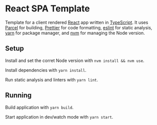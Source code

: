 # React SPA Template

Template for a client rendered [React][react] app written in [TypeScript][typescript]. It uses [Parcel][parcel] for building, [Prettier][prettier] for code formatting, [eslint][eslint] for static analysis, [yarn][yarn] for package manager, and [nvm][nvm] for managing the Node version.

## Setup

Install and set the corret Node version with `nvm install && nvm use`.

Install dependencies with `yarn install`.

Run static analysis and linters with `yarn lint`.

## Running

Build application with `yarn build`.

Start application in dev/watch mode with `yarn start`.

[nvm]: https://github.com/creationix/nvm/
[prettier]: https://prettier.io
[react]: https://reactjs.org
[eslint]: https://eslint.org
[typescript]: https://www.typescriptlang.org
[parcel]: https://parceljs.org
[yarn]: https://yarnpkg.com
